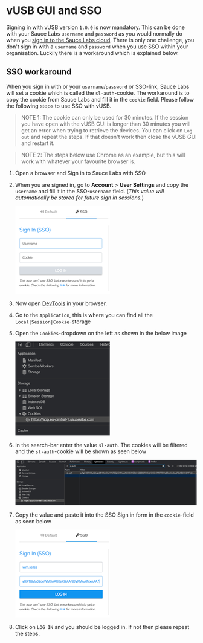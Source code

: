 # vUSB GUI and SSO
Signing in with vUSB version `1.0.0` is now mandatory. This can be done with your Sauce Labs `username` and `password`
as you would normally do when you [sign in to the Sauce Labs cloud](https://accounts.saucelabs.com). There is only one 
challenge, you don't sign in with a `username` and `password` when you use SSO within your organisation. Luckily there 
is a workaround which is explained below.

## SSO workaround
When you sign in with or your `username`/`password` or SSO-link, Sauce Labs will set a cookie which is called the 
`sl-auth`-cookie. The workaround is to copy the cookie from Sauce Labs and fill it in the `cookie` field. Please follow 
the following steps to use SSO with vUSB. 

> NOTE 1: The cookie can only be used for 30 minutes. If the session you have open with the vUSB GUI is longer than 30 
> minutes you will get an error when trying to retrieve the devices. You can click on `Log out` and repeat the steps.
> If that doesn't work then close the vUSB GUI and restart it.

> NOTE 2: The steps below use Chrome as an example, but this will work with whatever your favourite browser is.

1. Open a browser and Sign in to Sauce Labs with SSO
1. When you are signed in, go to **Account** > **User Settings** and copy the `username` and fill it in the SSO-`username` 
   field. (*This value will automatically be stored for future sign in sessions.*)

   ![SSO Username field](assets/sso-username.png)

1. Now open [DevTools](https://developers.google.com/web/tools/chrome-devtools/open) in your browser.
1. Go to the `Application`, this is where you can find all the `Local|Session|Cookie`-storage
1. Open the `Cookies`-dropdown on the left as shown in the below image
   
   ![Cookies dropdown](assets/application-storage.png) 

1. In the search-bar enter the value `sl-auth`. The cookies will be filtered and the `sl-auth`-cookie will be shown as 
   seen below

   ![Search Cookie](assets/search-cookie.png) 

1. Copy the value and paste it into the SSO Sign in form in the `cookie`-field as seen below

   ![SSO cookie field](assets/sso-cookie.png) 

1. Click on `LOG IN` and you should be logged in. If not  then please repeat the steps.
